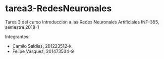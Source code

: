 # tarea3-RedesNeuronales
Tarea 3 del curso Introducción a las Redes Neuronales Artificiales INF-395, semestre 2018-1

Integrantes:
* Camilo Saldías, 201223512-k
* Felipe Vásquez, 201473504-9

